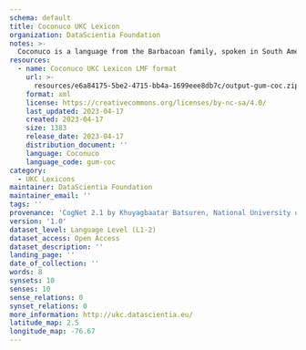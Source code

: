 ```yaml
---
schema: default
title: Coconuco UKC Lexicon
organization: DataScientia Foundation
notes: >-
  Coconuco is a language from the Barbacoan family, spoken in South America. The UKC Lexicon of Coconuco is represented as a lexico-semantic network. It consists of words, word senses, synsets, as well as sense-level and synset-level relationships.
resources:
  - name: Coconuco UKC Lexicon LMF format
    url: >-
      resources/e6a84175-5be2-4715-bb4a-1699eee8db7c/output-gum-coc.zip
    format: xml
    license: https://creativecommons.org/licenses/by-nc-sa/4.0/
    last_updated: 2023-04-17
    created: 2023-04-17
    size: 1383
    release_date: 2023-04-17
    distribution_document: ''
    language: Coconuco
    language_code: gum-coc
category:
  - UKC Lexicons
maintainer: DataScientia Foundation
maintainer_email: ''
tags: ''
provenance: 'CogNet 2.1 by Khuyagbaatar Batsuren, National University of Mongolia (http://cognet.ukc.disi.unitn.it); Native Languages of the Americas 2021.11. by Laura Redish and Orrin Lewis (http://www.native-languages.org); Princeton WordNet 2.1 by Princeton University (https://wordnet.princeton.edu)'
version: '1.0'
dataset_level: Language Level (L1-2)
dataset_access: Open Access
dataset_description: ''
landing_page: ''
date_of_collection: ''
words: 8
synsets: 10
senses: 10
sense_relations: 0
synset_relations: 0
more_information: http://ukc.datascientia.eu/
latitude_map: 2.5
longitude_map: -76.67
---
```


